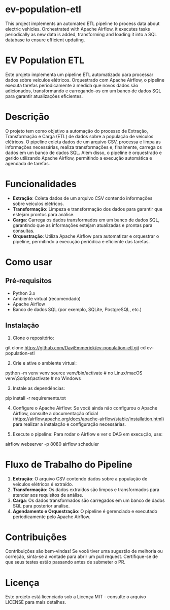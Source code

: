 # ev-population-etl
This project implements an automated ETL pipeline to process data about electric vehicles. Orchestrated with Apache Airflow, it executes tasks periodically as new data is added, transforming and loading it into a SQL database to ensure efficient updating.
# EV Population ETL

Este projeto implementa um pipeline ETL automatizado para processar dados sobre veículos elétricos. Orquestrado com Apache Airflow, o pipeline executa tarefas periodicamente à medida que novos dados são adicionados, transformando e carregando-os em um banco de dados SQL para garantir atualizações eficientes.

# Descrição

O projeto tem como objetivo a automação do processo de Extração, Transformação e Carga (ETL) de dados sobre a população de veículos elétricos. O pipeline coleta dados de um arquivo CSV, processa e limpa as informações necessárias, realiza transformações e, finalmente, carrega os dados em um banco de dados SQL. Além disso, o pipeline é orquestrado e gerido utilizando Apache Airflow, permitindo a execução automática e agendada de tarefas.

# Funcionalidades

- **Extração**: Coleta dados de um arquivo CSV contendo informações sobre veículos elétricos.
- **Transformação**: Limpeza e transformação dos dados para garantir que estejam prontos para análise.
- **Carga**: Carrega os dados transformados em um banco de dados SQL, garantindo que as informações estejam atualizadas e prontas para consultas.
- **Orquestração**: Utiliza Apache Airflow para automatizar e orquestrar o pipeline, permitindo a execução periódica e eficiente das tarefas.

# Como usar

## Pré-requisitos

- Python 3.x
- Ambiente virtual (recomendado)
- Apache Airflow
- Banco de dados SQL (por exemplo, SQLite, PostgreSQL, etc.)

## Instalação

1. Clone o repositório:

git clone https://github.com/DaviEmmerick/ev-population-etl.git 
cd ev-population-etl

2. Crie e ative o ambiente virtual:

python -m venv venv source venv/bin/activate # no Linux/macOS 
venv\Scripts\activate # no Windows

3. Instale as dependências:

pip install -r requirements.txt

4. Configure o Apache Airflow:
Se você ainda não configurou o Apache Airflow, consulte a documentação oficial (https://airflow.apache.org/docs/apache-airflow/stable/installation.html) para realizar a instalação e configuração necessárias.

5. Execute o pipeline:
Para rodar o Airflow e ver o DAG em execução, use:

airflow webserver -p 8080 airflow scheduler

# Fluxo de Trabalho do Pipeline

1. **Extração**: O arquivo CSV contendo dados sobre a população de veículos elétricos é extraído.
2. **Transformação**: Os dados extraídos são limpos e transformados para atender aos requisitos de análise.
3. **Carga**: Os dados transformados são carregados em um banco de dados SQL para posterior análise.
4. **Agendamento e Orquestração**: O pipeline é gerenciado e executado periodicamente pelo Apache Airflow.

# Contribuições

Contribuições são bem-vindas! Se você tiver uma sugestão de melhoria ou correção, sinta-se à vontade para abrir um pull request. Certifique-se de que seus testes estão passando antes de submeter o PR.

# Licença

Este projeto está licenciado sob a Licença MIT - consulte o arquivo LICENSE para mais detalhes.
